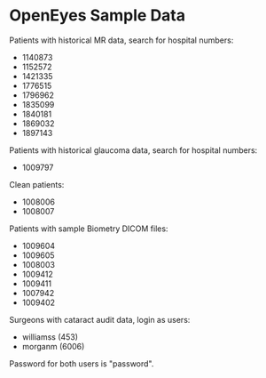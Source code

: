 # OpenEyes Sample Data

Patients with historical MR data, search for hospital numbers:

* 1140873
* 1152572
* 1421335
* 1776515
* 1796962
* 1835099
* 1840181
* 1869032
* 1897143

Patients with historical glaucoma data, search for hospital numbers:

* 1009797

Clean patients:
* 1008006
* 1008007

Patients with sample Biometry DICOM files:
* 1009604
* 1009605
* 1008003
* 1009412
* 1009411
* 1007942
* 1009402

Surgeons with cataract audit data, login as users:

* williamss (453)
* morganm (6006)

Password for both users is "password".


